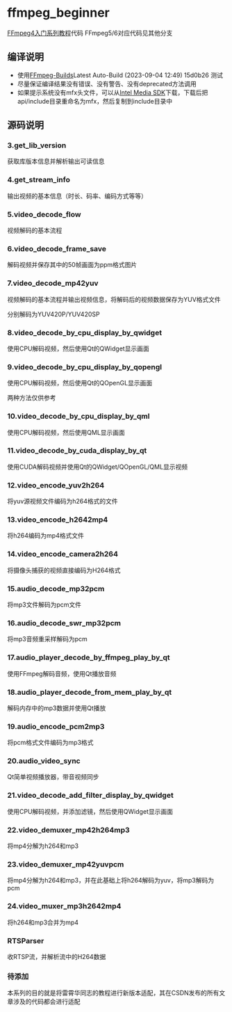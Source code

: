# ffmpeg_beginner

<a href="https://feater.top/ffmpeg/ffmpeg-learning-indexes" target="_blank">FFmpeg4入门系列教程</a>代码
FFmpeg5/6对应代码见其他分支

## 编译说明

- 使用<a href="https://github.com/BtbN/FFmpeg-Builds/releases" target="_blank">FFmpeg-Builds</a>Latest Auto-Build (2023-09-04 12:49) 15d0b26 测试
- 尽量保证编译结果没有错误、没有警告、没有deprecated方法调用
- 如果提示系统没有mfx头文件，可以从<a href="https://github.com/Intel-Media-SDK/MediaSDK/releases/tag/intel-mediasdk-22.5.4" target="_blank">Intel Media SDK</a>下载，下载后把api/include目录重命名为mfx，然后复制到include目录中

## 源码说明

### 3.get_lib_version

获取库版本信息并解析输出可读信息

### 4.get_stream_info

输出视频的基本信息（时长、码率、编码方式等等）

### 5.video_decode_flow

视频解码的基本流程

### 6.video_decode_frame_save

解码视频并保存其中的50帧画面为ppm格式图片

### 7.video_decode_mp42yuv

视频解码的基本流程并输出视频信息，将解码后的视频数据保存为YUV格式文件

分别解码为YUV420P/YUV420SP

### 8.video_decode_by_cpu_display_by_qwidget 

使用CPU解码视频，然后使用Qt的QWidget显示画面

### 9.video_decode_by_cpu_display_by_qopengl

使用CPU解码视频，然后使用Qt的QOpenGL显示画面

两种方法仅供参考

### 10.video_decode_by_cpu_display_by_qml

使用CPU解码视频，然后使用QML显示画面

### 11.video_decode_by_cuda_display_by_qt

使用CUDA解码视频并使用Qt的QWidget/QOpenGL/QML显示视频

### 12.video_encode_yuv2h264

将yuv源视频文件编码为h264格式的文件

### 13.video_encode_h2642mp4

将h264编码为mp4格式文件

### 14.video_encode_camera2h264

将摄像头捕获的视频直接编码为H264格式

### 15.audio_decode_mp32pcm

将mp3文件解码为pcm文件

### 16.audio_decode_swr_mp32pcm

将mp3音频重采样解码为pcm

### 17.audio_player_decode_by_ffmpeg_play_by_qt

使用FFmpeg解码音频，使用Qt播放音频

### 18.audio_player_decode_from_mem_play_by_qt

解码内存中的mp3数据并使用Qt播放

### 19.audio_encode_pcm2mp3

将pcm格式文件编码为mp3格式

### 20.audio_video_sync

Qt简单视频播放器，带音视频同步

### 21.video_decode_add_filter_display_by_qwidget

使用CPU解码视频，并添加滤镜，然后使用QWidget显示画面

### 22.video_demuxer_mp42h264mp3

将mp4分解为h264和mp3

### 23.video_demuxer_mp42yuvpcm

将mp4分解为h264和mp3，并在此基础上将h264解码为yuv，将mp3解码为pcm

### 24.video_muxer_mp3h2642mp4

将h264和mp3合并为mp4

### RTSParser

收RTSP流，并解析流中的H264数据

### 待添加

本系列的目的就是将雷霄华同志的教程进行新版本适配，其在CSDN发布的所有文章涉及的代码都会进行适配